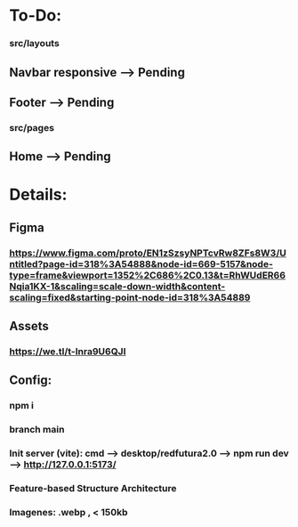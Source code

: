 # To-Do:
### src/layouts
## Navbar responsive --> Pending
## Footer --> Pending

### src/pages
## Home --> Pending

# Details:
## Figma
### https://www.figma.com/proto/EN1zSzsyNPTcvRw8ZFs8W3/Untitled?page-id=318%3A54888&node-id=669-5157&node-type=frame&viewport=1352%2C686%2C0.13&t=RhWUdER66Nqia1KX-1&scaling=scale-down-width&content-scaling=fixed&starting-point-node-id=318%3A54889

## Assets
### https://we.tl/t-Inra9U6QJI

## Config:
### npm i
### branch main
### Init server (vite): cmd --> desktop/redfutura2.0 --> npm run dev --> http://127.0.0.1:5173/
### Feature-based Structure Architecture
### Imagenes: .webp , < 150kb

